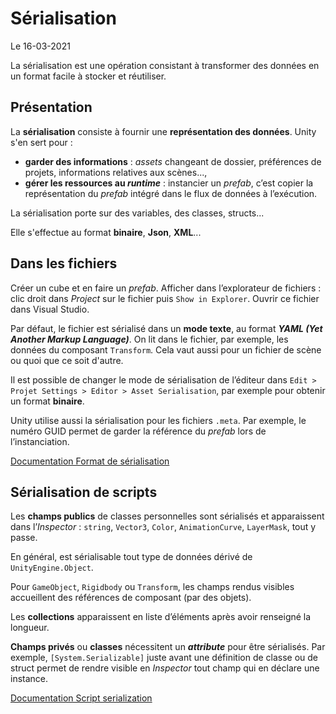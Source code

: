 # Sérialisation

Le 16-03-2021

La sérialisation est une opération consistant à transformer des données en un format facile à stocker et réutiliser.

## Présentation

La **sérialisation** consiste à fournir une **représentation des données**. Unity s'en sert pour :
- **garder des informations** : *assets* changeant de dossier, préférences de projets, informations relatives aux scènes...,
- **gérer les ressources au *runtime*** : instancier un *prefab*, c’est copier la représentation du *prefab* intégré dans le flux de données à l’exécution.

La sérialisation porte sur des variables, des classes, structs... 

Elle s'effectue au format **binaire**, **Json**, **XML**...

## Dans les fichiers

Créer un cube et en faire un *prefab*. Afficher dans l’explorateur de fichiers : clic droit dans *Project* sur le fichier puis `Show in Explorer`. Ouvrir ce fichier dans Visual Studio.

Par défaut, le fichier est sérialisé dans un **mode texte**, au format ***YAML (Yet Another Markup Language)***. On lit dans le fichier, par exemple, les données du composant `Transform`. Cela vaut aussi pour un fichier de scène ou quoi que ce soit d'autre.

Il est possible de changer le mode de sérialisation de l’éditeur dans `Edit > Projet Settings > Editor > Asset Serialisation`, par exemple pour obtenir un format **binaire**.

Unity utilise aussi la sérialisation pour les fichiers `.meta`. Par exemple, le numéro GUID permet de garder la référence du *prefab* lors de l’instanciation.

[Documentation Format de sérialisation](https://docs.unity3d.com/Manual/FormatDescription.html "Documentation Format de sérialisation")

## Sérialisation de scripts

Les **champs publics** de classes personnelles sont sérialisés et apparaissent dans l’*Inspector* : `string`, `Vector3`, `Color`, `AnimationCurve`, `LayerMask`, tout y passe. 

En général, est sérialisable tout type de données dérivé de `UnityEngine.Object`.

Pour `GameObject`, `Rigidbody` ou `Transform`, les champs rendus visibles accueillent des références de composant (par des objets). 

Les **collections** apparaissent en liste d’éléments après avoir renseigné la longueur.

**Champs privés** ou **classes** nécessitent un ***attribute*** pour être sérialisés. Par exemple, `[System.Serializable]` juste avant une définition de classe ou de struct permet de rendre visible en *Inspector* tout champ qui en déclare une instance.

[Documentation Script serialization](https://docs.unity3d.com/Manual/script-Serialization.html "Documentation Script serialization")

